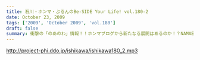 ```yaml
---
title: 石川・ホンマ・ぶるんのBe-SIDE Your Life! vol.180-2
date: October 23, 2009
tags: ['2009', 'October 2009', 'vol.180']
draft: false
summary: 衝撃の「のあのわ」情報！！ホンマブログから新たなる展開はあるのか！？NAMAE
---
```


http://project-phi.ddo.jp/ishikawa/ishikawa180_2.mp3